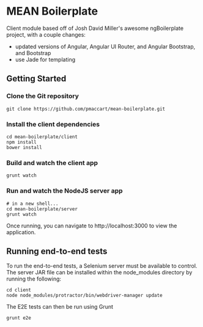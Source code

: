 # MEAN Boilerplate

Client module based off of Josh David Miller's awesome ngBoilerplate project, with a couple changes:
- updated versions of Angular, Angular UI Router, and Angular Bootstrap, and Bootstrap
- use Jade for templating

## Getting Started
### Clone the Git repository

```shell
git clone https://github.com/pmaccart/mean-boilerplate.git
```

### Install the client dependencies

```shell
cd mean-boilerplate/client
npm install
bower install
```

### Build and watch the client app
```shell
grunt watch
```

### Run and watch the NodeJS server app
```shell
# in a new shell...
cd mean-boilerplate/server
grunt watch
```

Once running, you can navigate to http://localhost:3000 to view the application.

## Running end-to-end tests
To run the end-to-end tests, a Selenium server must be available to control. The server JAR file
can be installed within the node_modules directory by running the following:
```shell
cd client
node node_modules/protractor/bin/webdriver-manager update
```

The E2E tests can then be run using Grunt
```shell
grunt e2e
```


